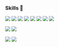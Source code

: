 ### Skills 🤔


<img src="https://img.shields.io/badge/React-blue?style=flat-square&logo=React&logoColor=white"/> <img src="https://img.shields.io/badge/GraphQL-pink?style=flat-square&logo=GraphQL&logoColor=white"/> <img src="https://img.shields.io/badge/Typescript-F808080?style=flat-square&logo=Typescript&logoColor=white"/>
<img src="https://img.shields.io/badge/JavaScript-f7df1e?style=flat-square&logo=JavaScript&logoColor=white"/> <img src="https://img.shields.io/badge/Mobx-red?style=flat-square&logo=Mobx&logoColor=white"/> <img src="https://img.shields.io/badge/Redux-red?style=flat-square&logo=Redux&logoColor=white"/> <img src="https://img.shields.io/badge/Apollo-red?style=flat-square&logo=Apollo&logoColor=white"/>
<img src="https://img.shields.io/badge/jest-red?style=flat-square&logo=jest&logoColor=white"/>



<img src="https://img.shields.io/badge/Spring-green?style=flat-square&logo=Spring&logoColor=white"/> <img src="https://img.shields.io/badge/Java-007396?style=flat-square&logo=Java&logoColor=white"/>


<img src="https://img.shields.io/badge/Oracle-F80000?style=flat-square&logo=Oracle&logoColor=white"/> <img src="https://img.shields.io/badge/MySql-F80000?style=flat-square&logo=MySql&logoColor=white"/>




